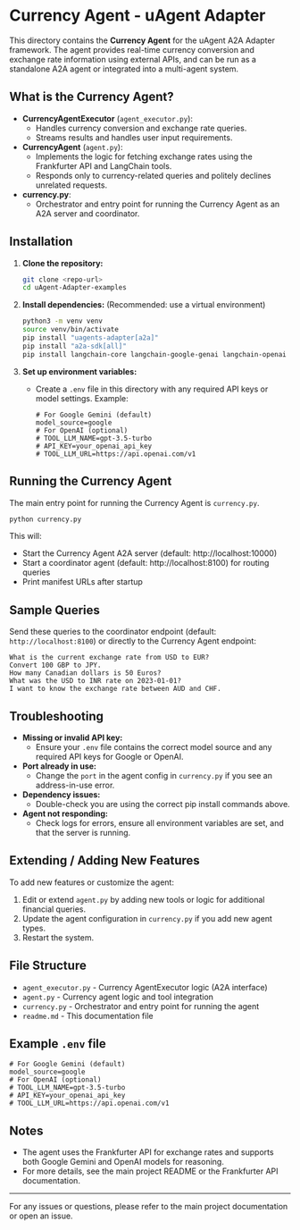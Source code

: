 # Currency Agent - uAgent Adapter

This directory contains the **Currency Agent** for the uAgent A2A Adapter framework. The agent provides real-time currency conversion and exchange rate information using external APIs, and can be run as a standalone A2A agent or integrated into a multi-agent system.

## What is the Currency Agent?

- **CurrencyAgentExecutor** (`agent_executor.py`):
  - Handles currency conversion and exchange rate queries.
  - Streams results and handles user input requirements.
- **CurrencyAgent** (`agent.py`):
  - Implements the logic for fetching exchange rates using the Frankfurter API and LangChain tools.
  - Responds only to currency-related queries and politely declines unrelated requests.
- **currency.py**:
  - Orchestrator and entry point for running the Currency Agent as an A2A server and coordinator.

## Installation

1. **Clone the repository:**
   ```bash
   git clone <repo-url>
   cd uAgent-Adapter-examples
   ```

2. **Install dependencies:**
   (Recommended: use a virtual environment)
   ```bash
   python3 -m venv venv
   source venv/bin/activate
   pip install "uagents-adapter[a2a]"
   pip install "a2a-sdk[all]"
   pip install langchain-core langchain-google-genai langchain-openai httpx pydantic python-dotenv
   ```

3. **Set up environment variables:**
   - Create a `.env` file in this directory with any required API keys or model settings. Example:
     ```
     # For Google Gemini (default)
     model_source=google
     # For OpenAI (optional)
     # TOOL_LLM_NAME=gpt-3.5-turbo
     # API_KEY=your_openai_api_key
     # TOOL_LLM_URL=https://api.openai.com/v1
     ```

## Running the Currency Agent

The main entry point for running the Currency Agent is `currency.py`.

```bash
python currency.py
```

This will:
- Start the Currency Agent A2A server (default: http://localhost:10000)
- Start a coordinator agent (default: http://localhost:8100) for routing queries
- Print manifest URLs after startup

## Sample Queries

Send these queries to the coordinator endpoint (default: `http://localhost:8100`) or directly to the Currency Agent endpoint:

```
What is the current exchange rate from USD to EUR?
Convert 100 GBP to JPY.
How many Canadian dollars is 50 Euros?
What was the USD to INR rate on 2023-01-01?
I want to know the exchange rate between AUD and CHF.
```

## Troubleshooting

- **Missing or invalid API key:**
  - Ensure your `.env` file contains the correct model source and any required API keys for Google or OpenAI.
- **Port already in use:**
  - Change the `port` in the agent config in `currency.py` if you see an address-in-use error.
- **Dependency issues:**
  - Double-check you are using the correct pip install commands above.
- **Agent not responding:**
  - Check logs for errors, ensure all environment variables are set, and that the server is running.

## Extending / Adding New Features

To add new features or customize the agent:
1. Edit or extend `agent.py` by adding new tools or logic for additional financial queries.
2. Update the agent configuration in `currency.py` if you add new agent types.
3. Restart the system.

## File Structure

- `agent_executor.py` - Currency AgentExecutor logic (A2A interface)
- `agent.py`          - Currency agent logic and tool integration
- `currency.py`       - Orchestrator and entry point for running the agent
- `readme.md`         - This documentation file

## Example `.env` file

```
# For Google Gemini (default)
model_source=google
# For OpenAI (optional)
# TOOL_LLM_NAME=gpt-3.5-turbo
# API_KEY=your_openai_api_key
# TOOL_LLM_URL=https://api.openai.com/v1
```

## Notes
- The agent uses the Frankfurter API for exchange rates and supports both Google Gemini and OpenAI models for reasoning.
- For more details, see the main project README or the Frankfurter API documentation.

---

For any issues or questions, please refer to the main project documentation or open an issue.
